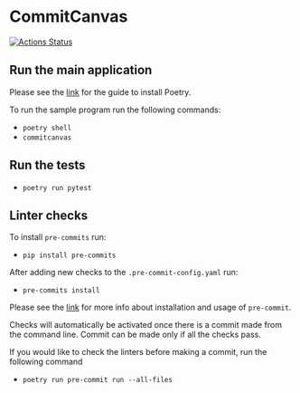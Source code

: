 # CommitCanvas

[![Actions Status](https://github.com/CommittedTeam/CommitCanvas/workflows/actions/badge.svg)](https://github.com/CommittedTeam/CommitCanvas/actions)

## Run the main application

Please see the [link](https://python-poetry.org/docs/) for the guide to install Poetry.

To run the sample program run the following commands:

- `poetry shell`
- `commitcanvas`

## Run the tests

- `poetry run pytest`

## Linter checks

To install `pre-commits` run:

- `pip install pre-commits`

After adding new checks to the `.pre-commit-config.yaml` run:

- `pre-commits install`

Please see the [link](https://pre-commit.com/) for more info about installation and usage of `pre-commit`.

Checks will automatically be activated once there is a commit made from the command line.
Commit can be made only if all the checks pass.

If you would like to check the linters before making a commit, run the following command

- `poetry run pre-commit run --all-files`
